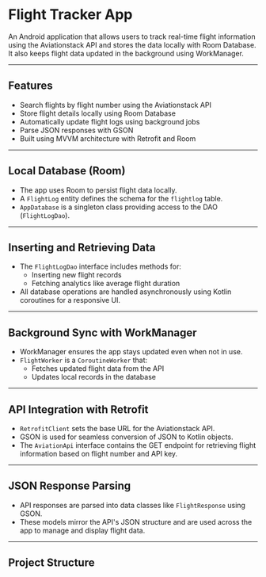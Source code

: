 # Flight Tracker App

An Android application that allows users to track real-time flight information using the Aviationstack API and stores the data locally with Room Database. It also keeps flight data updated in the background using WorkManager.

---

## Features

- Search flights by flight number using the Aviationstack API  
- Store flight details locally using Room Database  
- Automatically update flight logs using background jobs  
- Parse JSON responses with GSON  
- Built using MVVM architecture with Retrofit and Room

---

## Local Database (Room)

- The app uses Room to persist flight data locally.
- A `FlightLog` entity defines the schema for the `flightlog` table.
- `AppDatabase` is a singleton class providing access to the DAO (`FlightLogDao`).

---

## Inserting and Retrieving Data

- The `FlightLogDao` interface includes methods for:
  - Inserting new flight records  
  - Fetching analytics like average flight duration
- All database operations are handled asynchronously using Kotlin coroutines for a responsive UI.

---

## Background Sync with WorkManager

- WorkManager ensures the app stays updated even when not in use.
- `FlightWorker` is a `CoroutineWorker` that:
  - Fetches updated flight data from the API
  - Updates local records in the database

---

## API Integration with Retrofit

- `RetrofitClient` sets the base URL for the Aviationstack API.
- GSON is used for seamless conversion of JSON to Kotlin objects.
- The `AviationApi` interface contains the GET endpoint for retrieving flight information based on flight number and API key.

---

## JSON Response Parsing

- API responses are parsed into data classes like `FlightResponse` using GSON.
- These models mirror the API's JSON structure and are used across the app to manage and display flight data.

---

## Project Structure

